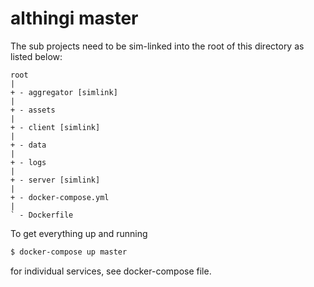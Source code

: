 # althingi master

The sub projects need to be sim-linked into the root of this directory
as listed below:

```
root
|
+ - aggregator [simlink]
|
+ - assets
| 
+ - client [simlink]
|
+ - data
|
+ - logs
|
+ - server [simlink]
| 
+ - docker-compose.yml
| 
` - Dockerfile
```


To get everything up and running

```bash
$ docker-compose up master
```

for individual services, see docker-compose file.
